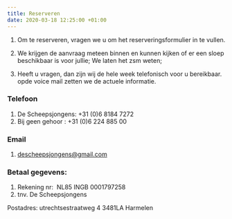 ```yaml
---
title: Reserveren
date: 2020-03-18 12:25:00 +01:00
---
```


1. Om te reserveren, vragen we u om het reserveringsformulier in te vullen.

1. We krijgen de aanvraag meteen binnen en kunnen kijken of er een sloep beschikbaar is voor jullie; We laten het zsm weten;

2. Heeft u vragen, dan zijn wij de hele week telefonisch voor u bereikbaar. opde voice mail zetten we de actuele informatie.


### Telefoon

1. De Scheepsjongens: +31 (0)6 8184 7272
2. Bij geen gehoor  : +31 (0)6 224 885 00

### Email

1. descheepsjongens@gmail.com

### Betaal gegevens:

1. Rekening nr:  NL85 INGB 0001797258  
2. tnv. De Scheepsjongens 

             
Postadres: 
 utrechtsestraatweg 4
 3481LA Harmelen
